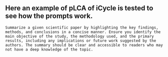 ## Here an example of pLCA of iCycle is tested to see how the prompts work.

```
Summarize a given scientific paper by highlighting the key findings, methods, and conclusions in a concise manner. Ensure you identify the main objective of the study, the methodology used, and the primary results, including any implications or future work suggested by the authors. The summary should be clear and accessible to readers who may not have a deep knowledge of the topic.
```
